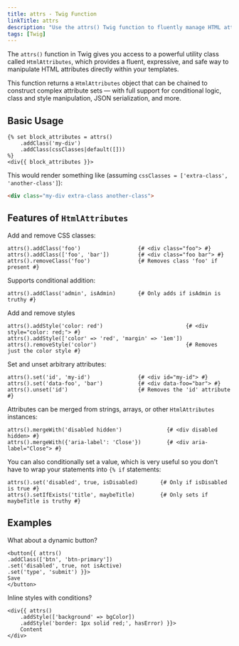 ```yaml
---
title: attrs - Twig Function
linkTitle: attrs
description: "Use the attrs() Twig function to fluently manage HTML attributes using the HtmlAttributes class."
tags: [Twig]
---
```


The `attrs()` function in Twig gives you access to a powerful utility class called `HtmlAttributes`, which provides a
fluent, expressive, and safe way to manipulate HTML attributes directly within your templates.

This function returns a `HtmlAttributes` object that can be chained to construct complex attribute sets — with full 
support for conditional logic, class and style manipulation, JSON serialization, and more.

## Basic Usage

```twig
{% set block_attributes = attrs()
    .addClass('my-div')
    .addClass(cssClasses|default([]))
%}
<div{{ block_attributes }}>
```

This would render something like (assuming `cssClasses = ['extra-class', 'another-class']`):

```html
<div class="my-div extra-class another-class">
```

## Features of `HtmlAttributes`

Add and remove CSS classes:

```twig
attrs().addClass('foo')                  {# <div class="foo"> #}
attrs().addClass(['foo', 'bar'])         {# <div class="foo bar"> #}
attrs().removeClass('foo')               {# Removes class 'foo' if present #}
```

Supports conditional addition:

```twig
attrs().addClass('admin', isAdmin)       {# Only adds if isAdmin is truthy #}
```

Add and remove styles

```twig
attrs().addStyle('color: red')                          {# <div style="color: red;"> #}
attrs().addStyle(['color' => 'red', 'margin' => '1em'])
attrs().removeStyle('color')                            {# Removes just the color style #}
```

Set and unset arbitrary attributes:

```twig
attrs().set('id', 'my-id')               {# <div id="my-id"> #}
attrs().set('data-foo', 'bar')           {# <div data-foo="bar"> #}
attrs().unset('id')                      {# Removes the 'id' attribute #}
```

Attributes can be merged from strings, arrays, or other `HtmlAttributes` instances:

```twig
attrs().mergeWith('disabled hidden')              {# <div disabled hidden> #}
attrs().mergeWith({'aria-label': 'Close'})        {# <div aria-label="Close"> #}
```

You can also conditionally set a value, which is very useful so you don't have to wrap your statements into `{% if`
statements:

```twig
attrs().set('disabled', true, isDisabled)       {# Only if isDisabled is true #}
attrs().setIfExists('title', maybeTitle)        {# Only sets if maybeTitle is truthy #}
```

## Examples

What about a dynamic button?

```twig
<button{{ attrs()
.addClass(['btn', 'btn-primary'])
.set('disabled', true, not isActive)
.set('type', 'submit') }}>
Save
</button>
```

Inline styles with conditions?

```twig
<div{{ attrs()
    .addStyle(['background' => bgColor])
    .addStyle('border: 1px solid red;', hasError) }}>
    Content
</div>
```